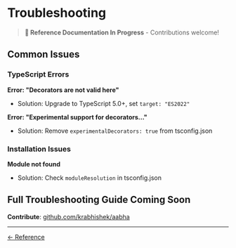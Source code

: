 # Troubleshooting

> **📝 Reference Documentation In Progress** - Contributions welcome!

## Common Issues

### TypeScript Errors

**Error: "Decorators are not valid here"**
- Solution: Upgrade to TypeScript 5.0+, set `target: "ES2022"`

**Error: "Experimental support for decorators..."**
- Solution: Remove `experimentalDecorators: true` from tsconfig.json

### Installation Issues

**Module not found**
- Solution: Check `moduleResolution` in tsconfig.json

## Full Troubleshooting Guide Coming Soon

**Contribute**: [github.com/krabhishek/aabha](https://github.com/krabhishek/aabha)

---

[← Reference](./README.md)
